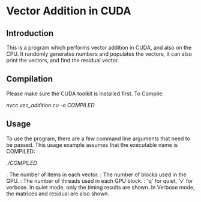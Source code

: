 # Vector Addition in CUDA

## Introduction
This is a program which performs vector addition in CUDA, and also on the CPU.
It randomly generates numbers and populates the vectors, it can also print the
vectors, and find the residual vector.

## Compilation
Please make sure the CUDA toolkit is installed first. To Compile:

*nvcc vec_addition.cu -o COMPILED*

## Usage
To use the program, there are a few command line arguments that need to be passed.
This usage example assumes that the executable name is COMPILED:

*./COMPILED <Size of Vectors> <Number of Blocks> <Number of Threads> <Output Mode>*

<Size of Vectors>   :   The number of items in each vector.
<Number of Blocks>  :   The number of blocks used in the GPU.
<Number of Threads> :   The number of threads used in each GPU block.
<Output Mode>       :   'q' for quiet, 'v' for verbose.
                        In quiet mode, only the timing results are shown.
                        In Verbose mode, the matrices and residual are also shown.
